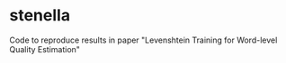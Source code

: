 # stenella
Code to reproduce results in paper "Levenshtein Training for Word-level Quality Estimation"
